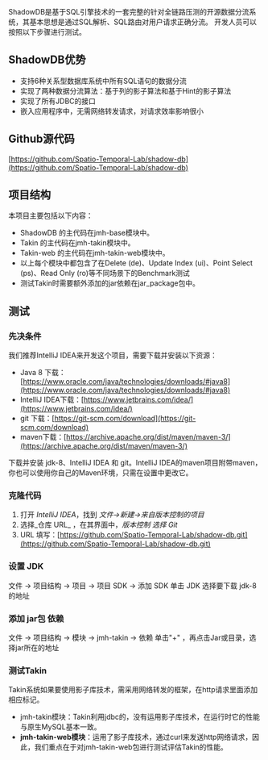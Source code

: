 ShadowDB是基于SQL引擎技术的一套完整的针对全链路压测的开源数据分流系统，其基本思想是通过SQL解析、SQL路由对用户请求正确分流。
开发人员可以按照以下步骤进行测试。
## ShadowDB优势

- 支持6种关系型数据库系统中所有SQL语句的数据分流
- 实现了两种数据分流算法：基于列的影子算法和基于Hint的影子算法
- 实现了所有JDBC的接口
- 嵌入应用程序中，无需网络转发请求，对请求效率影响很小
## Github源代码
[https://github.com/Spatio-Temporal-Lab/shadow-db](https://github.com/Spatio-Temporal-Lab/shadow-db)
## 项目结构
本项目主要包括以下内容：

- ShadowDB 的主代码在jmh-base模块中。
- Takin 的主代码在jmh-takin模块中。
- Takin-web 的主代码在jmh-takin-web模块中。
- 以上每个模块中都包含了在Delete (de)、Update Index (ui)、Point Select (ps)、Read Only (ro)等不同场景下的Benchmark测试
- 测试Takin时需要额外添加的jar依赖在jar_package包中。
## 测试
### 先决条件
我们推荐IntelliJ IDEA来开发这个项目，需要下载并安装以下资源：

- Java 8 下载： [https://www.oracle.com/java/technologies/downloads/#java8](https://www.oracle.com/java/technologies/downloads/#java8)
- IntelliJ IDEA下载：[https://www.jetbrains.com/idea/](https://www.jetbrains.com/idea/)
- git 下载：[https://git-scm.com/download](https://git-scm.com/download)
- maven下载：[https://archive.apache.org/dist/maven/maven-3/](https://archive.apache.org/dist/maven/maven-3/)

下载并安装 jdk-8、IntelliJ IDEA 和 git。IntelliJ IDEA的maven项目附带maven，你也可以使用你自己的Maven环境，只需在设置中更改它。
### 克隆代码

1. 打开 _IntelliJ IDEA_，找到 _文件->新建->来自版本控制的项目_
2. 选择_仓库 URL_ ，在其界面中，_版本控制 _选择_ Git_
3. URL 填写：[https://github.com/Spatio-Temporal-Lab/shadow-db.git](https://github.com/Spatio-Temporal-Lab/shadow-db.git)
### 设置 JDK
文件 -> 项目结构 -> 项目 -> 项目 SDK -> 添加 SDK
单击 JDK 选择要下载 jdk-8 的地址
### 添加 jar包 依赖
文件 -> 项目结构 -> 模块 -> jmh-takin -> 依赖
单击"+" ，再点击Jar或目录，选择jar所在的地址
### 测试Takin
Takin系统如果要使用影子库技术，需采用网络转发的框架，在http请求里面添加相应标记。

- jmh-takin模块：Takin利用jdbc的，没有运用影子库技术，在运行时它的性能与原生MySQL基本一致。
- **jmh-takin-web模块**：运用了影子库技术，通过curl来发送http网络请求，因此，我们重点在于对jmh-takin-web包进行测试评估Takin的性能。


